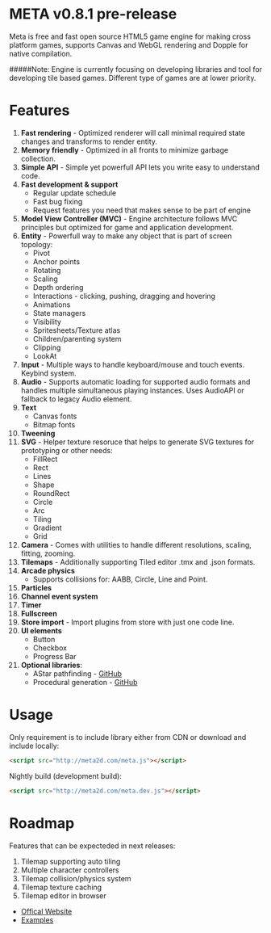META v0.8.1 pre-release
====

Meta is free and fast open source HTML5 game engine for making cross platform games, supports Canvas and WebGL rendering and Dopple for native compilation.

#####Note: Engine is currently focusing on developing libraries and tool for developing tile based games. Different type of games are at lower priority.

Features
====

1. **Fast rendering** - Optimized renderer will call minimal required state changes and transforms to render entity.
2. **Memory friendly** - Optimized in all fronts to minimize garbage collection.
3. **Simple API** - Simple yet powerfull API lets you write easy to understand code.
4. **Fast development & support**
	* Regular update schedule
	* Fast bug fixing
	* Request features you need that makes sense to be part of engine
5. **Model View Controller (MVC)** - Engine architecture follows MVC principles but optimized for game and application development.
5. **Entity** - Powerfull way to make any object that is part of screen topology:
	* Pivot
	* Anchor points
	* Rotating
	* Scaling
	* Depth ordering
	* Interactions - clicking, pushing, dragging and hovering
	* Animations
	* State managers
	* Visibility
	* Spritesheets/Texture atlas
	* Children/parenting system
	* Clipping
	* LookAt
6. **Input** - Multiple ways to handle keyboard/mouse and touch events. Keybind system.
7. **Audio** - Supports automatic loading for supported audio formats and handles multiple simultaneous playing instances. Uses AudioAPI or fallback to legacy Audio element.
8. **Text**
	* Canvas fonts
	* Bitmap fonts
9. **Tweening**
10. **SVG** - Helper texture resoruce that helps to generate SVG textures for prototyping or other needs:
	* FillRect
	* Rect
	* Lines
	* Shape
	* RoundRect
	* Circle
	* Arc
	* Tiling
	* Gradient
	* Grid
11. **Camera** - Comes with utilities to handle different resolutions, scaling, fitting, zooming.
12. **Tilemaps** - Additionally supporting Tiled editor .tmx and .json formats.
13. **Arcade physics**
	* Supports collisions for: AABB, Circle, Line and Point.
14. **Particles**
15. **Channel event system**
16. **Timer**
17. **Fullscreen**
18. **Store import** - Import plugins from store with just one code line.
19. **UI elements**
	* Button
	* Checkbox
	* Progress Bar
20. **Optional libraries**:
	* AStar pathfinding - [GitHub](https://github.com/InfiniteFoundation/metaAstar)
	* Procedural generation - [GitHub](https://github.com/InfiniteFoundation/metaProcedural)

Usage
====

Only requirement is to include library either from CDN or download and include locally:
```html
<script src="http://meta2d.com/meta.js"></script>
```
Nightly build (development build):
```html
<script src="http://meta2d.com/meta.dev.js"></script>
```

Roadmap
====

Features that can be expecteded in next releases:

1. Tilemap supporting auto tiling
2. Multiple character controllers
3. Tilemap collision/physics system
4. Tilemap texture caching
5. Tilemap editor in browser

* [Offical Website](http://meta2d.com/)
* [Examples](http://meta2d.com/examples)
